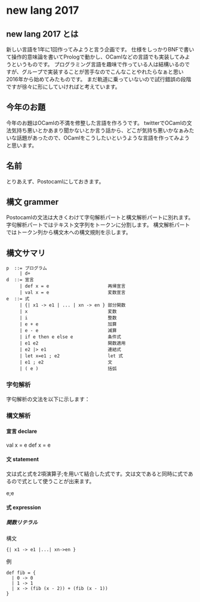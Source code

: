 # new lang 2017

## new lang 2017 とは

新しい言語を1年に1回作ってみようと言う企画です。
仕様をしっかりBNFで書いて操作的意味論を書いてPrologで動かし、OCamlなどの言語でも実装してみようというものです。
プログラミング言語を趣味で作っている人は結構いるのですが、グループで実装することが苦手なのでこんなことやれたらなぁと思い2016年から始めてみたものです。
まだ軌道に乗っていないので試行錯誤の段階ですが徐々に形にしていければと考えています。

## 今年のお題

今年のお題はOCamlの不満を修整した言語を作ろうです。
twitterでOCamlの文法気持ち悪いとかあまり聞かないとか言う話から、どこが気持ち悪いかなぁみたいな話題があったので、OCamlをこうしたいというような言語を作ってみようと思います。

## 名前

とりあえず、Postocamlにしておきます。

## 構文 grammer

Postocamlの文法は大きくわけて字句解析パートと構文解析パートに別れます。
字句解析パートではテキスト文字列をトークンに分割します。
構文解析パートではトークン列から構文木への構文規則を示します。

## 構文サマリ

    p  ::= プログラム
         | d+
    d  ::= 宣言
         | def x = e                      再帰宣言
         | val x = e                      変数宣言
    e  ::= 式
         | {| x1 -> e1 | ... | xn -> en } 部分関数
         | x                              変数
         | i                              整数
         | e + e                          加算
         | e - e                          減算
         | if e then e else e             条件式
         | e1 e2                          関数適用
         | e2 |> e1                       連結式
         | let x=e1 ; e2                  let 式
         | e1 ; e2                        文
         | ( e )                          括弧

### 字句解析

字句解析の文法を以下に示します：

### 構文解析
#### 宣言 declare

   val x = e
   def x = e

#### 文 statement

文は式と式を2項演算子;を用いて結合した式です。文は文であると同時に式であるので式として使うことが出来ます。

   e;e

#### 式 expression



##### 関数リテラル

構文

    {| x1 -> e1 |...| xn->en }

例

    def fib = {
      | 0 -> 0
      | 1 -> 1
      | x -> (fib (x - 2)) + (fib (x - 1))
    }
